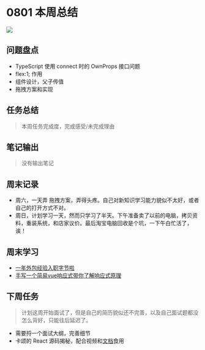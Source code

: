 
# 0801 本周总结

![](http://h2.ioliu.cn/bing/ElanValley_ZH-CN9533069637_1920x1080.jpg)

## 问题盘点

- TypeScript 使用 connect 时的 OwnProps 接口问题
- flex:1; 作用
- 组件设计，父子传值
- 拖拽方案和实现


## 任务总结
> 本周任务完成度，完成感受/未完成理由

## 笔记输出

> 没有输出笔记

## 周末记录

- 周六，一天弄 拖拽方案，弄得头疼。自己对新知识学习能力貌似不太好，或者自己的打开方式不对。
- 周日，计划学习一天，然而只学习了半天。下午准备卖了以前的电脑，拷贝资料，重装系统，和店家议价。最后淘宝电脑回收是个坑，一下午白忙活了，诶！


## 周末学习

- [一年外包经验入职字节啦](https://mp.weixin.qq.com/s/a9EPu23PE71gBlhpIopR1g)
- [手写一个简易vue响应式带你了解响应式原理](https://juejin.cn/post/6989106100582744072)

## 下周任务

>计划这周开始面试了，但是自己的简历貌似还不完善，以及自己面试题都没怎么背好，只能往后延迟了。

- 需要捋一个面试大纲，完善细节
- 卡颂的 React 源码揭秘，配合视频和[文档](https://react.iamkasong.com/process/doubleBuffer.html#%E5%8F%8C%E7%BC%93%E5%AD%98fiber%E6%A0%91)食用

